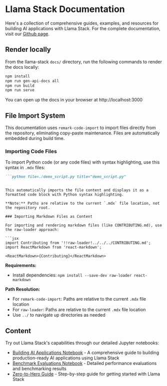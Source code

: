 # Llama Stack Documentation

Here's a collection of comprehensive guides, examples, and resources for building AI applications with Llama Stack. For the complete documentation, visit our [Github page](https://llamastack.github.io/getting_started/quickstart).

## Render locally

From the llama-stack `docs/` directory, run the following commands to render the docs locally:
```bash
npm install
npm run gen-api-docs all
npm run build
npm run serve
```
You can open up the docs in your browser at http://localhost:3000

## File Import System

This documentation uses `remark-code-import` to import files directly from the repository, eliminating copy-paste maintenance. Files are automatically embedded during build time.

### Importing Code Files

To import Python code (or any code files) with syntax highlighting, use this syntax in `.mdx` files:

```markdown
```python file=./demo_script.py title="demo_script.py"
```
```

This automatically imports the file content and displays it as a formatted code block with Python syntax highlighting.

**Note:** Paths are relative to the current `.mdx` file location, not the repository root.

### Importing Markdown Files as Content

For importing and rendering markdown files (like CONTRIBUTING.md), use the raw-loader approach:

```jsx
import Contributing from '!!raw-loader!../../../CONTRIBUTING.md';
import ReactMarkdown from 'react-markdown';

<ReactMarkdown>{Contributing}</ReactMarkdown>
```

**Requirements:**
- Install dependencies: `npm install --save-dev raw-loader react-markdown`

**Path Resolution:**
- For `remark-code-import`: Paths are relative to the current `.mdx` file location
- For `raw-loader`: Paths are relative to the current `.mdx` file location
- Use `../` to navigate up directories as needed

## Content

Try out Llama Stack's capabilities through our detailed Jupyter notebooks:

* [Building AI Applications Notebook](./getting_started.ipynb) - A comprehensive guide to building production-ready AI applications using Llama Stack
* [Benchmark Evaluations Notebook](./notebooks/Llama_Stack_Benchmark_Evals.ipynb) - Detailed performance evaluations and benchmarking results
* [Zero-to-Hero Guide](./zero_to_hero_guide) - Step-by-step guide for getting started with Llama Stack
